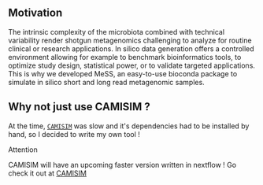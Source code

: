 ## Motivation

The intrinsic complexity of the microbiota combined with technical variability render shotgun metagenomics challenging to analyze for routine clinical or research applications. In silico data generation offers a controlled environment allowing for example to benchmark bioinformatics tools, to optimize study design, statistical power, or to validate targeted applications. This is why we developed MeSS, an easy-to-use bioconda package to simulate in silico short and long read metagenomic samples.

## Why not just use CAMISIM ?

At the time, [`CAMISIM`](https://github.com/CAMI-challenge/CAMISIM) was slow and it's dependencies had to be installed by hand, so I decided to write my own tool !

<div class="admonition attention">
    <p class="first admonition-title">Attention</p>
    <p class="last">
        CAMISIM will have an upcoming faster version written in nextflow ! 
        Go check it out at <a href="https://github.com/CAMI-challenge/CAMISIM/tree/dev">CAMISIM</a>
    </p>

</div>
